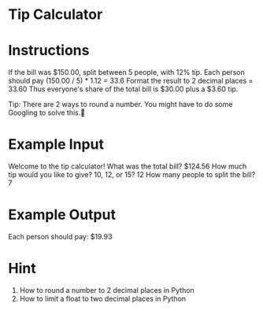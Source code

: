 # Tip Calculator

# Instructions
If the bill was $150.00, split between 5 people, with 12% tip.
Each person should pay (150.00 / 5) * 1.12 = 33.6
Format the result to 2 decimal places = 33.60
Thus everyone's share of the total bill is $30.00 plus a $3.60 tip.

Tip: There are 2 ways to round a number. You might have to do some Googling to solve this.💪

# Example Input
Welcome to the tip calculator!
What was the total bill? $124.56
How much tip would you like to give? 10, 12, or 15? 12
How many people to split the bill? 7

# Example Output
Each person should pay: $19.93

# Hint
1. How to round a number to 2 decimal places in Python
2. How to limit a float to two decimal places in Python
